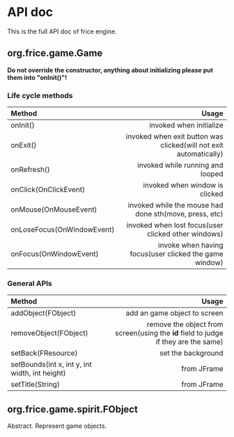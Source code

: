 # API doc

This is the full API doc of frice engine.

## org.frice.game.Game

**Do not override the constructor, anything about initializing please put them into "onInit()"!**

### Life cycle methods

Method|Usage
:---|---:
onInit()|invoked when initialize
onExit()|invoked when exit button was clicked(will not exit automatically)
onRefresh()|invoked while running and looped
onClick(OnClickEvent)|invoked when window is clicked
onMouse(OnMouseEvent)|invoked while the mouse had done sth(move, press, etc)
onLoseFocus(OnWindowEvent)|invoked when lost focus(user clicked other windows)
onFocus(OnWindowEvent)|invoke when having focus(user clicked the game window)

### General APIs

Method|Usage
:---|---:
addObject(FObject)|add an game object to screen
removeObject(FObject)|remove the object from screen(using the **id** field to judge if they are the same)
setBack(FResource)|set the background
setBounds(int x, int y, int width, int height)|from JFrame
setTitle(String)|from JFrame

## org.frice.game.spirit.FObject

Abstract.
Represent game objects.



